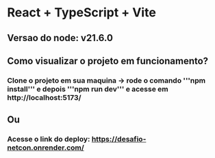 # React + TypeScript + Vite

## Versao do node: v21.6.0

## Como visualizar o projeto em funcionamento?
### Clone o projeto em sua maquina -> rode o comando '''npm install''' e depois '''npm run dev''' e acesse em http://localhost:5173/

## Ou

### Acesse o link do deploy: https://desafio-netcon.onrender.com/

